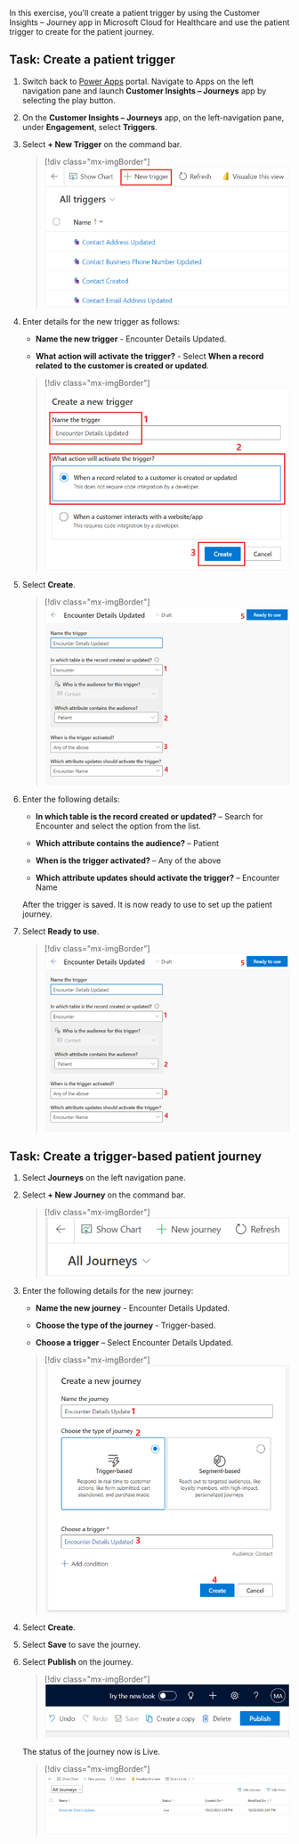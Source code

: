 In this exercise, you'll create a patient trigger by using the Customer Insights – Journey app in Microsoft Cloud for Healthcare and use the patient trigger to create for the patient journey. 

## Task: Create a patient trigger

1. Switch back to [Power Apps](https://make.powerapps.com/) portal. Navigate to Apps on the left navigation pane and launch **Customer Insights – Journeys** app by selecting the play button.

1. On the **Customer Insights – Journeys** app, on the left-navigation pane, under **Engagement**, select **Triggers**.  

1. Select **+ New Trigger** on the command bar.

	> [!div class="mx-imgBorder"]
	> [![Screenshot of new trigger button.](../media/new-trigger.png)](../media/new-trigger.png#lightbox)

1. Enter details for the new trigger as follows: 

    - **Name the new trigger** - Encounter Details Updated.
    
    - **What action will activate the trigger?** - Select **When a record related to the customer is created or updated**.

	> [!div class="mx-imgBorder"]
	> [![Screenshot of the create trigger page with the Create button.](../media/create-trigger.png)](../media/create-trigger.png#lightbox)

1. Select **Create**.

   	> [!div class="mx-imgBorder"]
	> [![Screenshot of the trigger details page.](../media/create-trigger-details.png)](../media/create-trigger-details.png#lightbox)


1. Enter the following details:

    - **In which table is the record created or updated?** – Search for Encounter and select the option from the list.
    
    - **Which attribute contains the audience?** – Patient
    
	- **When is the trigger activated?** – Any of the above

    - **Which attribute updates should activate the trigger?** – Encounter Name
    
   After the trigger is saved. It is now ready to use to set up the patient journey.

1. Select **Ready to use**.

	> [!div class="mx-imgBorder"]
	> [![Screenshot of the trigger encounter details page with Ready to use button.](../media/create-trigger-details.png)](../media/create-trigger-details.png#lightbox)

## Task: Create a trigger-based patient journey

1. Select **Journeys** on the left navigation pane.

1. Select **+ New Journey** on the command bar.

	> [!div class="mx-imgBorder"]
	> [![Screenshot of new journey button.](../media/new-trigger-based-journey.png)](../media/new-trigger-based-journey.png#lightbox)

1. Enter the following details for the new journey: 

    - **Name the new journey** - Encounter Details Updated.
    
    - **Choose the type of the journey** - Trigger-based. 

    - **Choose a trigger** – Select Encounter Details Updated. 

	> [!div class="mx-imgBorder"]
	> [![Screenshot of the new journey details page.](../media/create-trigger-journey-details.png)](../media/create-trigger-journey-details.png#lightbox)

1. Select **Create**.

1. Select **Save** to save the journey.
  
1. Select **Publish** on the journey.

	> [!div class="mx-imgBorder"]
	> [![Screenshot of the Publish option on the Active Journeys page.](../media/publish-journey.png)](../media/publish-journey.png#lightbox)

    The status of the journey now is Live.

	> [!div class="mx-imgBorder"]
	> [![Screenshot of the journey once it is live.](../media/journey-published.png)](../media/journey-published.png#lightbox)

